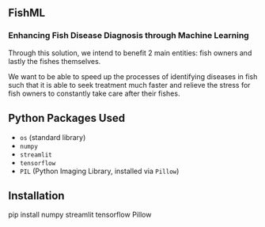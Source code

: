 ## FishML

### Enhancing Fish Disease Diagnosis through Machine Learning

Through this solution, we intend to benefit 2 main entities: fish owners and lastly the fishes themselves.

We want to be able to speed up the processes of identifying diseases in fish such that it is able to seek treatment much faster and relieve the stress for fish owners to constantly take care after their fishes. 

## Python Packages Used
- `os` (standard library)
- `numpy`
- `streamlit`
- `tensorflow`
- `PIL` (Python Imaging Library, installed via `Pillow`)

## Installation
pip install numpy streamlit tensorflow Pillow

